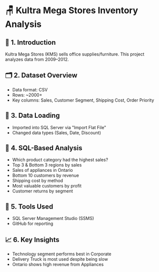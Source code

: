 # 🪑 Kultra Mega Stores Inventory Analysis

## 📌 1. Introduction
Kultra Mega Stores (KMS) sells office supplies/furniture. This project analyzes data from 2009–2012.

## 🗂️ 2. Dataset Overview
- Data format: CSV
- Rows: ~2000+
- Key columns: Sales, Customer Segment, Shipping Cost, Order Priority

## 🧼 3. Data Loading
- Imported into SQL Server via "Import Flat File"
- Changed data types (Sales, Date, Discount)

## 🧠 4. SQL-Based Analysis
- Which product category had the highest sales?
- Top 3 & Bottom 3 regions by sales
- Sales of appliances in Ontario
- Bottom 10 customers by revenue
- Shipping cost by method
- Most valuable customers by profit
- Customer returns by segment

## 💾 5. Tools Used
- SQL Server Management Studio (SSMS)
- GitHub for reporting

## 📈 6. Key Insights
- Technology segment performs best in Corporate
- Delivery Truck is most used despite being slow
- Ontario shows high revenue from Appliances
